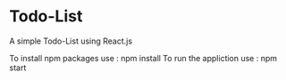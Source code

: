 # Todo-List
A simple Todo-List using React.js


To install npm packages use : npm install
To run the appliction use : npm start
